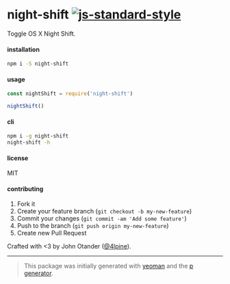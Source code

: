 # night-shift [![js-standard-style](https://img.shields.io/badge/code%20style-standard-brightgreen.svg?style=flat)](https://github.com/feross/standard)

Toggle OS X Night Shift.

#### installation

```sh
npm i -S night-shift
```

#### usage 

```javascript
const nightShift = require('night-shift')

nightShift()
```

#### cli

```sh
npm i -g night-shift
night-shift -h
```

#### license

MIT

#### contributing

1. Fork it
2. Create your feature branch (`git checkout -b my-new-feature`)
3. Commit your changes (`git commit -am 'Add some feature'`)
4. Push to the branch (`git push origin my-new-feature`)
5. Create new Pull Request

Crafted with <3 by John Otander ([@4lpine](https://twitter.com/4lpine)).

***

> This package was initially generated with [yeoman](http://yeoman.io) and the [p generator](https://github.com/johnotander/generator-p.git).
